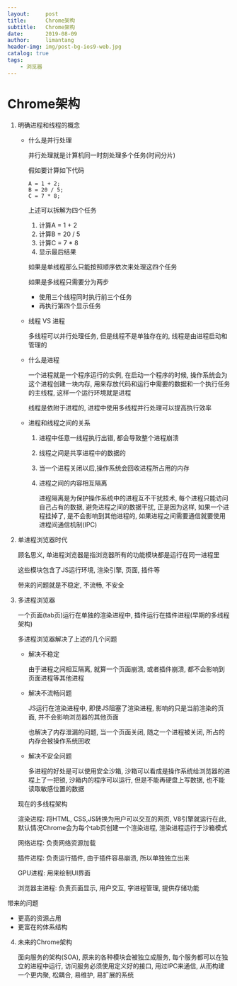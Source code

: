 ```yaml
---
layout:     post
title:      Chrome架构
subtitle:   Chrome架构
date:       2019-08-09
author:     limantang
header-img: img/post-bg-ios9-web.jpg
catalog: true
tags:
    - 浏览器
---
```


# Chrome架构

1. 明确进程和线程的概念

   - 什么是并行处理

     并行处理就是计算机同一时刻处理多个任务(时间分片)

     假如要计算如下代码

     ```tsx
     A = 1 + 2;
     B = 20 / 5;
     C = 7 * 8;
     ```

     上述可以拆解为四个任务

     1. 计算A = 1 + 2
     2. 计算B = 20 / 5
     3. 计算C = 7 * 8
     4. 显示最后结果

     如果是单线程那么只能按照顺序依次来处理这四个任务

     如果是多线程只需要分为两步

     - 使用三个线程同时执行前三个任务
     - 再执行第四个显示任务

   - 线程 VS 进程

     多线程可以并行处理任务, 但是线程不是单独存在的, 线程是由进程启动和管理的

   - 什么是进程

     一个进程就是一个程序运行的实例, 在启动一个程序的时候, 操作系统会为这个进程创建一块内存, 用来存放代码和运行中需要的数据和一个执行任务的主线程, 这样一个运行环境就是进程

     线程是依附于进程的, 进程中使用多线程并行处理可以提高执行效率

   - 进程和线程之间的关系

     1. 进程中任意一线程执行出错, 都会导致整个进程崩溃

     2. 线程之间是共享进程中的数据的

     3. 当一个进程关闭以后,操作系统会回收进程所占用的内存

     4. 进程之间的内容相互隔离

        进程隔离是为保护操作系统中的进程互不干扰技术, 每个进程只能访问自己占有的数据, 避免进程之间的数据干扰, 正是因为这样, 如果一个进程挂掉了, 是不会影响到其他进程的, 如果进程之间需要通信就要使用进程间通信机制(IPC)

2. 单进程浏览器时代

   顾名思义, 单进程浏览器是指浏览器所有的功能模块都是运行在同一进程里

   这些模块包含了JS运行环境, 渲染引擎, 页面, 插件等

   带来的问题就是不稳定, 不流畅, 不安全

3. 多进程浏览器

   一个页面(tab页)运行在单独的渲染进程中, 插件运行在插件进程(早期的多线程架构)

   多进程浏览器解决了上述的几个问题

   - 解决不稳定

     由于进程之间相互隔离, 就算一个页面崩溃, 或者插件崩溃, 都不会影响到页面进程等其他进程

   - 解决不流畅问题

     JS运行在渲染进程中, 即使JS阻塞了渲染进程, 影响的只是当前渲染的页面, 并不会影响浏览器的其他页面

     也解决了内存泄漏的问题, 当一个页面关闭, 随之一个进程被关闭, 所占的内存会被操作系统回收

   - 解决不安全问题

     多进程的好处是可以使用安全沙箱, 沙箱可以看成是操作系统给浏览器的进程上了一把锁, 沙箱内的程序可以运行, 但是不能再硬盘上写数据, 也不能读取敏感位置的数据

   现在的多线程架构

   渲染进程: 将HTML, CSS,JS转换为用户可以交互的网页, V8引擎就运行在此, 默认情况Chrome会为每个tab页创建一个渲染进程, 渲染进程运行于沙箱模式

   网络进程: 负责网络资源加载

   插件进程: 负责运行插件, 由于插件容易崩溃, 所以单独独立出来

   GPU进程: 用来绘制UI界面

   浏览器主进程: 负责页面显示, 用户交互, 字进程管理, 提供存储功能

   
带来的问题

- 更高的资源占用   
- 更富在的体系结构

4. 未来的Chrome架构

   面向服务的架构(SOA), 原来的各种模块会被独立成服务, 每个服务都可以在独立的进程中运行, 访问服务必须使用定义好的接口, 用过IPC来通信, 从而构建一个更内聚, 松耦合, 易维护, 易扩展的系统
